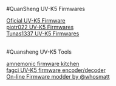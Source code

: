 #QuanSheng UV-K5 Firmwares

[Oficial UV-K5 Firmware](http://en.qsfj.com/products/3002)<br>
[piotr022 UV-K5 Firmwares](https://github.com/piotr022/UV_K5_playground/releases)<br>
[Tunas1337 UV-K5 Firmwares](https://github.com/Tunas1337/UV-K5-Modded-Firmwares)<br>
<br>

#Quansheng UV-K5 Tools

[amnemonic firmware kitchen](https://github.com/amnemonic/Quansheng_UV-K5_Firmware/tree/main)<br>
[fagci UV-K5 firmware encoder/decoder](https://github.com/fagci/qs-uvk5-firmware-modder)<br>
[On-line Firmware modder by @whosmatt](https://whosmatt.github.io/uvmod/)
